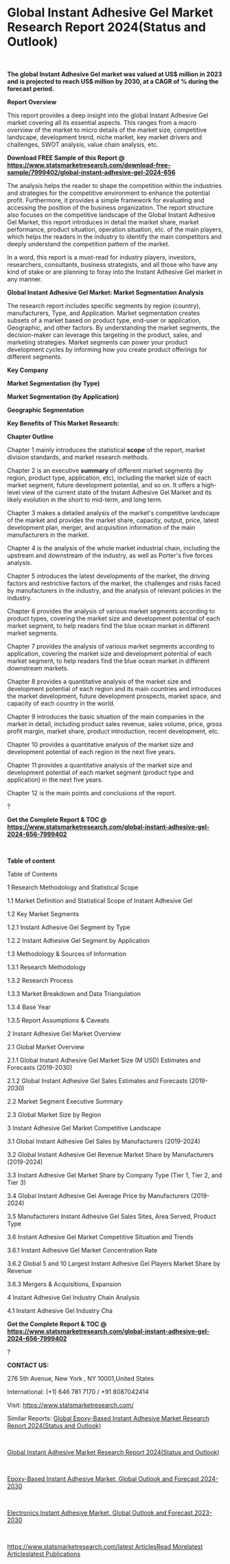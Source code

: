 <h1>Global Instant Adhesive Gel Market Research Report 2024(Status and Outlook)</h1><br/><p><strong>The global Instant Adhesive Gel market was valued at US$ million in 2023 and is projected to reach US$ million by 2030, at a <strong>CAGR</strong> of % during the forecast period.</strong></p>
 
 
 
 <p><strong>Report Overview</strong></p>
 
 
 
 <p>This report provides a deep insight into the global Instant Adhesive Gel market covering all its essential aspects. This ranges from a macro overview of the market to micro details of the market size, competitive landscape, development trend, niche market, key market drivers and challenges, SWOT analysis, value chain analysis, etc.</p>
 
 
 
 <p><strong>Download FREE Sample of this Report @ <a href="https://www.statsmarketresearch.com/download-free-sample/7999402/global-instant-adhesive-gel-2024-656">https://www.statsmarketresearch.com/download-free-sample/7999402/global-instant-adhesive-gel-2024-656</a></strong></p>
 
 
 
 <p>The analysis helps the reader to shape the competition within the industries and strategies for the competitive environment to enhance the potential profit. Furthermore, it provides a simple framework for evaluating and accessing the position of the business organization. The report structure also focuses on the competitive landscape of the Global Instant Adhesive Gel Market, this report introduces in detail the market share, market performance, product situation, operation situation, etc. of the main players, which helps the readers in the industry to identify the main competitors and deeply understand the competition pattern of the market.</p>
 
 
 
 <p>In a word, this report is a must-read for industry players, investors, researchers, consultants, business strategists, and all those who have any kind of stake or are planning to foray into the Instant Adhesive Gel market in any manner.</p>
 
 
 
 <p><strong>Global Instant Adhesive Gel Market: Market Segmentation Analysis</strong></p>
 
 
 
 <p>The research report includes specific segments by region (country), manufacturers, Type, and Application. Market segmentation creates subsets of a market based on product type, end-user or application, Geographic, and other factors. By understanding the market segments, the decision-maker can leverage this targeting in the product, sales, and marketing strategies. Market segments can power your product development cycles by informing how you create product offerings for different segments.</p>
 
 
 
 <p><strong>Key Company</strong></p>
 
 
 
 <p><strong>Market Segmentation (by Type)</strong></p>
 
 
 
 <p><strong>Market Segmentation (<strong>by Application</strong>)</strong></p>
 
 
 
 <p><strong>Geographic Segmentation</strong></p>
 
 
 
 <p><strong>Key Benefits of This Market Research:</strong></p>
 
 
 
 <p><strong>Chapter Outline</strong></p>
 
 
 
 <p>Chapter 1 mainly introduces the statistical <strong>scope</strong> of the report, market division standards, and market research methods.</p>
 
 
 
 <p>Chapter 2 is an executive <strong>summary</strong> of different market segments (by region, product type, application, etc), including the market size of each market segment, future development potential, and so on. It offers a high-level view of the current state of the Instant Adhesive Gel Market and its likely evolution in the short to mid-term, and long term.</p>
 
 
 
 <p>Chapter 3 makes a detailed analysis of the market&#39;s competitive landscape of the market and provides the market share, capacity, output, price, latest development plan, merger, and acquisition information of the main manufacturers in the market.</p>
 
 
 
 <p>Chapter 4 is the analysis of the whole market industrial chain, including the upstream and downstream of the industry, as well as Porter&#39;s five forces analysis.</p>
 
 
 
 <p>Chapter 5 introduces the latest developments of the market, the driving factors and restrictive factors of the market, the challenges and risks faced by manufacturers in the industry, and the analysis of relevant policies in the industry.</p>
 
 
 
 <p>Chapter 6 provides the analysis of various market segments according to product types, covering the market size and development potential of each market segment, to help readers find the blue ocean market in different market segments.</p>
 
 
 
 <p>Chapter 7 provides the analysis of various market segments according to application, covering the market size and development potential of each market segment, to help readers find the blue ocean market in different downstream markets.</p>
 
 
 
 <p>Chapter 8 provides a quantitative analysis of the market size and development potential of each region and its main countries and introduces the market development, future development prospects, market space, and capacity of each country in the world.</p>
 
 
 
 <p>Chapter 9 introduces the basic situation of the main companies in the market in detail, including product sales revenue, sales volume, price, gross profit margin, market share, product introduction, recent development, etc.</p>
 
 
 
 <p>Chapter 10 provides a quantitative analysis of the market size and development potential of each region in the next five years.</p>
 
 
 
 <p>Chapter 11 provides a quantitative analysis of the market size and development potential of each market segment (product type and application) in the next five years.</p>
 
 
 
 <p>Chapter 12 is the main points and conclusions of the report.</p>
 
 
 
 <p>? </p>
 
 
 
 <div><b>Get the Complete Report & TOC @ <a href="https://www.statsmarketresearch.com/global-instant-adhesive-gel-2024-656-7999402">https://www.statsmarketresearch.com/global-instant-adhesive-gel-2024-656-7999402</a></b></div>
 
 
 
 <p><br />
 
 <b>Table of content</b></p>
 
 
 
 <p>Table of Contents<br />
 
 1 Research Methodology and Statistical Scope<br />
 
 1.1 Market Definition and Statistical Scope of Instant Adhesive Gel<br />
 
 1.2 Key Market Segments<br />
 
 1.2.1 Instant Adhesive Gel Segment by Type<br />
 
 1.2.2 Instant Adhesive Gel Segment by Application<br />
 
 1.3 Methodology & Sources of Information<br />
 
 1.3.1 Research Methodology<br />
 
 1.3.2 Research Process<br />
 
 1.3.3 Market Breakdown and Data Triangulation<br />
 
 1.3.4 Base Year<br />
 
 1.3.5 Report Assumptions & Caveats<br />
 
 2 Instant Adhesive Gel Market Overview<br />
 
 2.1 Global Market Overview<br />
 
 2.1.1 Global Instant Adhesive Gel Market Size (M USD) Estimates and Forecasts (2019-2030)<br />
 
 2.1.2 Global Instant Adhesive Gel Sales Estimates and Forecasts (2019-2030)<br />
 
 2.2 Market Segment Executive Summary<br />
 
 2.3 Global Market Size by Region<br />
 
 3 Instant Adhesive Gel Market Competitive Landscape<br />
 
 3.1 Global Instant Adhesive Gel Sales by Manufacturers (2019-2024)<br />
 
 3.2 Global Instant Adhesive Gel Revenue Market Share by Manufacturers (2019-2024)<br />
 
 3.3 Instant Adhesive Gel Market Share by Company Type (Tier 1, Tier 2, and Tier 3)<br />
 
 3.4 Global Instant Adhesive Gel Average Price by Manufacturers (2019-2024)<br />
 
 3.5 Manufacturers Instant Adhesive Gel Sales Sites, Area Served, Product Type<br />
 
 3.6 Instant Adhesive Gel Market Competitive Situation and Trends<br />
 
 3.6.1 Instant Adhesive Gel Market Concentration Rate<br />
 
 3.6.2 Global 5 and 10 Largest Instant Adhesive Gel Players Market Share by Revenue<br />
 
 3.6.3 Mergers & Acquisitions, Expansion<br />
 
 4 Instant Adhesive Gel Industry Chain Analysis<br />
 
 4.1 Instant Adhesive Gel Industry Cha</p>
 
 
 
 <div><b>Get the Complete Report & TOC @ <a href="https://www.statsmarketresearch.com/global-instant-adhesive-gel-2024-656-7999402">https://www.statsmarketresearch.com/global-instant-adhesive-gel-2024-656-7999402</a></b></div>
 
 
 
 <p>? </p>
 
 
 
 <p><b>CONTACT US:</b><br />
 
 276 5th Avenue, New York , NY 10001,United States<br />
 
 International: (+1) 646 781 7170 / +91 8087042414<br />
 
 Visit: <a href="https://www.statsmarketresearch.com/">https://www.statsmarketresearch.com/</a><br />
 
 Similar Reports: <a href="https://www.statsmarketresearch.com/global-instant-adhesive-gel-2024-656-7999402">Global Epoxy-Based Instant Adhesive Market Research Report 2024(Status and Outlook)</a><br />
 
 <br />
 
 <a href="https://www.statsmarketresearch.com/global-instant-adhesive-gel-2024-656-7999402">Global Instant Adhesive Market Research Report 2024(Status and Outlook)</a><br />
 
 <br />
 
 <a href="https://www.statsmarketresearch.com/global-instant-adhesive-gel-2024-656-7999402">Epoxy-Based Instant Adhesive Market, Global Outlook and Forecast 2024-2030</a><br />
 
 <br />
 
 <a href="https://www.statsmarketresearch.com/global-instant-adhesive-gel-2024-656-7999402">Electronics Instant Adhesive Market, Global Outlook and Forecast 2023-2030</a><br />
 
 <br />
 
 <a href="https://gyeongbokgung.com">https://www.statsmarketresearch.com/</a><a href="https://hallyeomaritime.com">latest Articles</a><a href="https://jingwansa.com">Read More</a><a href="https://nguoiviet.jp/">latest Articles</a><a href="https://www.intelmarketresearch.com/">latest Publications</a></p>